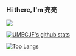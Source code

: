 ### Hi there, I'm 亮亮


![](https://komarev.com/ghpvc/?username=LiangLiang723)

[![UMECJF's github stats](https://github-readme-stats.vercel.app/api?username=LiangLiang723&count_private=true)](https://github.com/LiangLiang723/LiangLiang723)

[![Top Langs](https://github-readme-stats.vercel.app/api/top-langs/?username=SFUMECJF&layout=compact)](https://github.com/LiangLiang723/LiangLiang723)



<!--
**LiangLiang723/LiangLiang723** is a ✨ _special_ ✨ repository because its `README.md` (this file) appears on your GitHub profile.

Here are some ideas to get you started:

- 🔭 I’m currently working on ...
- 🌱 I’m currently learning ...
- 👯 I’m looking to collaborate on ...
- 🤔 I’m looking for help with ...
- 💬 Ask me about ...
- 📫 How to reach me: ...
- 😄 Pronouns: ...
- ⚡ Fun fact: ...
-->
